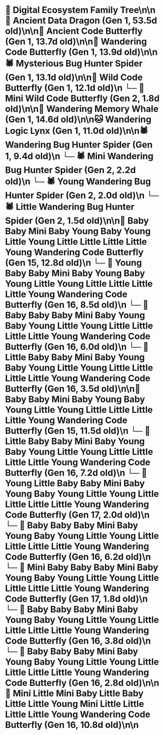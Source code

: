 # 🌳 Digital Ecosystem Family Tree\n\n🐉 Ancient Data Dragon (Gen 1, 53.5d old)\n\n🦋 Ancient Code Butterfly (Gen 1, 13.7d old)\n\n🦋 Wandering Code Butterfly (Gen 1, 13.9d old)\n\n🕷️ Mysterious Bug Hunter Spider (Gen 1, 13.1d old)\n\n🦋 Wild Code Butterfly (Gen 1, 12.1d old)\n  └─ 🦋 Mini Wild Code Butterfly (Gen 2, 1.8d old)\n\n🐋 Wandering Memory Whale (Gen 1, 14.6d old)\n\n🐱 Wandering Logic Lynx (Gen 1, 11.0d old)\n\n🕷️ Wandering Bug Hunter Spider (Gen 1, 9.4d old)\n  └─ 🕷️ Mini Wandering Bug Hunter Spider (Gen 2, 2.2d old)\n  └─ 🕷️ Young Wandering Bug Hunter Spider (Gen 2, 2.0d old)\n  └─ 🕷️ Little Wandering Bug Hunter Spider (Gen 2, 1.5d old)\n\n🦋 Baby Baby Mini Baby Young Baby Young Little Young Little Little Little Little Young Wandering Code Butterfly (Gen 15, 12.8d old)\n  └─ 🦋 Young Baby Baby Mini Baby Young Baby Young Little Young Little Little Little Little Young Wandering Code Butterfly (Gen 16, 8.5d old)\n  └─ 🦋 Baby Baby Baby Mini Baby Young Baby Young Little Young Little Little Little Little Young Wandering Code Butterfly (Gen 16, 6.0d old)\n  └─ 🦋 Little Baby Baby Mini Baby Young Baby Young Little Young Little Little Little Little Young Wandering Code Butterfly (Gen 16, 3.5d old)\n\n🦋 Baby Baby Mini Baby Young Baby Young Little Young Little Little Little Little Young Wandering Code Butterfly (Gen 15, 11.5d old)\n  └─ 🦋 Little Baby Baby Mini Baby Young Baby Young Little Young Little Little Little Little Young Wandering Code Butterfly (Gen 16, 7.2d old)\n    └─ 🦋 Young Little Baby Baby Mini Baby Young Baby Young Little Young Little Little Little Little Young Wandering Code Butterfly (Gen 17, 2.0d old)\n  └─ 🦋 Baby Baby Baby Mini Baby Young Baby Young Little Young Little Little Little Little Young Wandering Code Butterfly (Gen 16, 6.2d old)\n    └─ 🦋 Mini Baby Baby Baby Mini Baby Young Baby Young Little Young Little Little Little Little Young Wandering Code Butterfly (Gen 17, 1.8d old)\n  └─ 🦋 Baby Baby Baby Mini Baby Young Baby Young Little Young Little Little Little Little Young Wandering Code Butterfly (Gen 16, 3.8d old)\n  └─ 🦋 Baby Baby Baby Mini Baby Young Baby Young Little Young Little Little Little Little Young Wandering Code Butterfly (Gen 16, 2.8d old)\n\n🦋 Mini Little Mini Baby Little Baby Little Little Young Mini Little Little Little Little Young Wandering Code Butterfly (Gen 16, 10.8d old)\n\n